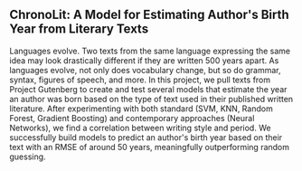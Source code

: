 ## ChronoLit: A Model for Estimating Author's Birth Year from Literary Texts

Languages evolve. Two texts from the same language expressing the same idea may look drastically different if they are written 500 years apart. As languages evolve, not only does vocabulary change, but so do grammar, syntax, figures of speech, and more. In this project, we pull texts from Project Gutenberg to create and test several models that estimate the year an author was born based on the type of text used in their published written literature. After experimenting with both standard (SVM, KNN, Random Forest, Gradient Boosting) and contemporary approaches (Neural Networks), we find a correlation between writing style and period. We successfully build models to predict an author's birth year based on their text with an RMSE of around 50 years, meaningfully outperforming random guessing.
